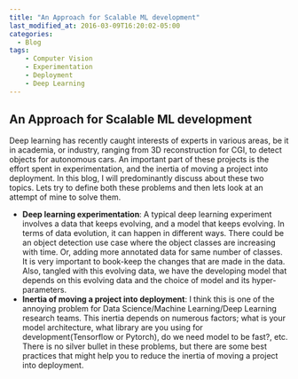 ```yaml
---
title: "An Approach for Scalable ML development"
last_modified_at: 2016-03-09T16:20:02-05:00
categories:
  - Blog
tags:
  	- Computer Vision
  	- Experimentation
  	- Deployment
  	- Deep Learning
---
```


## An Approach for Scalable ML development

Deep learning has recently caught interests of experts in various areas, be it in academia, or industry, ranging from 3D reconstruction for CGI, to detect objects for autonomous cars. An important part of these projects is the effort spent in experimentation, and the inertia of moving a project into deployment. In this blog, I will predominantly discuss about these two topics. Lets try to define both these problems and then lets look at an attempt of mine to solve them.

- **Deep learning experimentation**: A typical deep learning experiment involves a data that keeps evolving, and a model that keeps evolving. In terms of data evolution, it can happen in different ways. There could be an object detection use case where the object classes are increasing with time. Or, adding more annotated data for same number of classes. It is very important to book-keep the changes that are made in the data. Also, tangled with this evolving data, we have the developing model that depends on this evolving data and the choice of model and its hyper-parameters.
- **Inertia of moving a project into deployment**: I think this is one of the annoying problem for Data Science/Machine Learning/Deep Learning research teams. This inertia depends on numerous factors; what is your model architecture, what library are you using for development(Tensorflow or Pytorch), do we need model to be fast?, etc. There is no silver bullet in these problems, but there are some best practices that might help you to reduce the inertia of moving a project into deployment.




